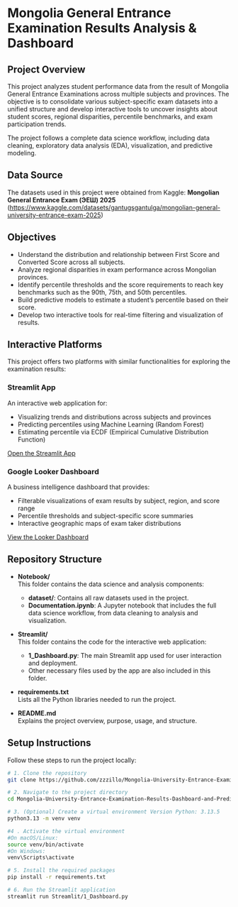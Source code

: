 # Mongolia General Entrance Examination Results Analysis & Dashboard

## Project Overview

This project analyzes student performance data from the result of Mongolia General Entrance Examinations across multiple subjects and provinces. The objective is to consolidate various subject-specific exam datasets into a unified structure and develop interactive tools to uncover insights about student scores, regional disparities, percentile benchmarks, and exam participation trends.

The project follows a complete data science workflow, including data cleaning, exploratory data analysis (EDA), visualization, and predictive modeling.

## Data Source

The datasets used in this project were obtained from Kaggle:
**Mongolian General Entrance Exam (ЭЕШ) 2025**  (https://www.kaggle.com/datasets/gantugsgantulga/mongolian-general-university-entrance-exam-2025)

## Objectives

- Understand the distribution and relationship between First Score and Converted Score across all subjects.
- Analyze regional disparities in exam performance across Mongolian provinces.
- Identify percentile thresholds and the score requirements to reach key benchmarks such as the 90th, 75th, and 50th percentiles.
- Build predictive models to estimate a student’s percentile based on their score.
- Develop two interactive tools for real-time filtering and visualization of results.

## Interactive Platforms

This project offers two platforms with similar functionalities for exploring the examination results:

### Streamlit App

An interactive web application for:
- Visualizing trends and distributions across subjects and provinces
- Predicting percentiles using Machine Learning (Random Forest)
- Estimating percentile via ECDF (Empirical Cumulative Distribution Function)

[Open the Streamlit App](https://zzzillo-mongolia-general-entrance-e-streamlit1-dashboard-padsre.streamlit.app//)

### Google Looker Dashboard

A business intelligence dashboard that provides:
- Filterable visualizations of exam results by subject, region, and score range
- Percentile thresholds and subject-specific score summaries
- Interactive geographic maps of exam taker distributions

[View the Looker Dashboard](https://lookerstudio.google.com/reporting/51297d2d-2535-4117-9b0f-0931244e8104)

## Repository Structure

- **Notebook/**  
  This folder contains the data science and analysis components:
  - **dataset/**: Contains all raw datasets used in the project.
  - **Documentation.ipynb**: A Jupyter notebook that includes the full data science workflow, from data cleaning to analysis and visualization.

- **Streamlit/**  
  This folder contains the code for the interactive web application:
  - **1_Dashboard.py**: The main Streamlit app used for user interaction and deployment.
  - Other necessary files used by the app are also included in this folder.

- **requirements.txt**  
  Lists all the Python libraries needed to run the project.

- **README.md**  
  Explains the project overview, purpose, usage, and structure.

## Setup Instructions

Follow these steps to run the project locally:

   ```bash
# 1. Clone the repository
git clone https://github.com/zzzillo/Mongolia-University-Entrance-Examination-Results-Dashboard-and-Prediction.git

# 2. Navigate to the project directory
cd Mongolia-University-Entrance-Examination-Results-Dashboard-and-Prediction

# 3. (Optional) Create a virtual environment Version Python: 3.13.5
python3.13 -m venv venv 

#4 . Activate the virtual environment
  #On macOS/Linux:
  source venv/bin/activate
  #On Windows:
  venv\Scripts\activate

# 5. Install the required packages
pip install -r requirements.txt

# 6. Run the Streamlit application
streamlit run Streamlit/1_Dashboard.py




